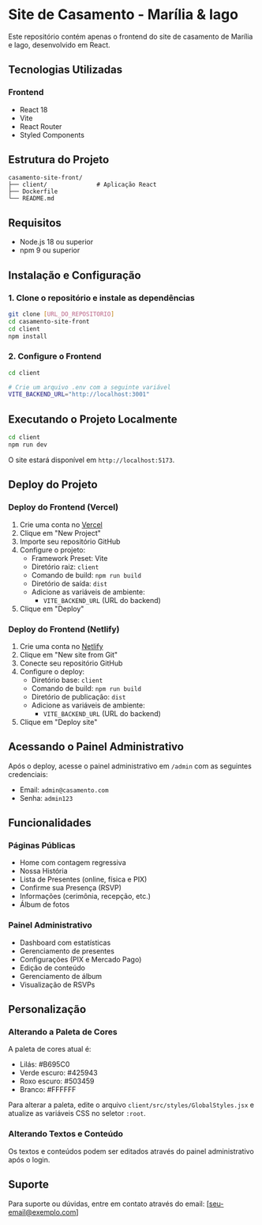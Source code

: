 # Site de Casamento - Marília & Iago

Este repositório contém apenas o frontend do site de casamento de Marília e Iago, desenvolvido em React.

## Tecnologias Utilizadas

### Frontend
- React 18
- Vite
- React Router
- Styled Components

## Estrutura do Projeto

```
casamento-site-front/
├── client/              # Aplicação React
├── Dockerfile
└── README.md
```

## Requisitos

- Node.js 18 ou superior
- npm 9 ou superior

## Instalação e Configuração

### 1. Clone o repositório e instale as dependências

```bash
git clone [URL_DO_REPOSITORIO]
cd casamento-site-front
cd client
npm install
```

### 2. Configure o Frontend

```bash
cd client

# Crie um arquivo .env com a seguinte variável
VITE_BACKEND_URL="http://localhost:3001"
```

## Executando o Projeto Localmente

```bash
cd client
npm run dev
```

O site estará disponível em `http://localhost:5173`.

## Deploy do Projeto

### Deploy do Frontend (Vercel)

1. Crie uma conta no [Vercel](https://vercel.com/)
2. Clique em "New Project"
3. Importe seu repositório GitHub
4. Configure o projeto:
   - Framework Preset: Vite
   - Diretório raiz: `client`
   - Comando de build: `npm run build`
   - Diretório de saída: `dist`
   - Adicione as variáveis de ambiente:
     - `VITE_BACKEND_URL` (URL do backend)
5. Clique em "Deploy"

### Deploy do Frontend (Netlify)

1. Crie uma conta no [Netlify](https://netlify.com/)
2. Clique em "New site from Git"
3. Conecte seu repositório GitHub
4. Configure o deploy:
   - Diretório base: `client`
   - Comando de build: `npm run build`
   - Diretório de publicação: `dist`
   - Adicione as variáveis de ambiente:
     - `VITE_BACKEND_URL` (URL do backend)
5. Clique em "Deploy site"

## Acessando o Painel Administrativo

Após o deploy, acesse o painel administrativo em `/admin` com as seguintes credenciais:

- Email: `admin@casamento.com`
- Senha: `admin123`

## Funcionalidades

### Páginas Públicas
- Home com contagem regressiva
- Nossa História
- Lista de Presentes (online, física e PIX)
- Confirme sua Presença (RSVP)
- Informações (cerimônia, recepção, etc.)
- Álbum de fotos

### Painel Administrativo
- Dashboard com estatísticas
- Gerenciamento de presentes
- Configurações (PIX e Mercado Pago)
- Edição de conteúdo
- Gerenciamento de álbum
- Visualização de RSVPs

## Personalização

### Alterando a Paleta de Cores

A paleta de cores atual é:
- Lilás: #B695C0
- Verde escuro: #425943
- Roxo escuro: #503459
- Branco: #FFFFFF

Para alterar a paleta, edite o arquivo `client/src/styles/GlobalStyles.jsx` e atualize as variáveis CSS no seletor `:root`.

### Alterando Textos e Conteúdo

Os textos e conteúdos podem ser editados através do painel administrativo após o login.

## Suporte

Para suporte ou dúvidas, entre em contato através do email: [seu-email@exemplo.com]
